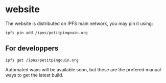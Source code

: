# website
The website is distributed on IPFS main network, you may pin it using:

`ipfs pin add /ipns/petitpingouin.org`

## For developpers

`ipfs get /ipns/petitpingouin.org`

Automated ways will be available soon, but these are the prefered manual ways to get the latest build.

